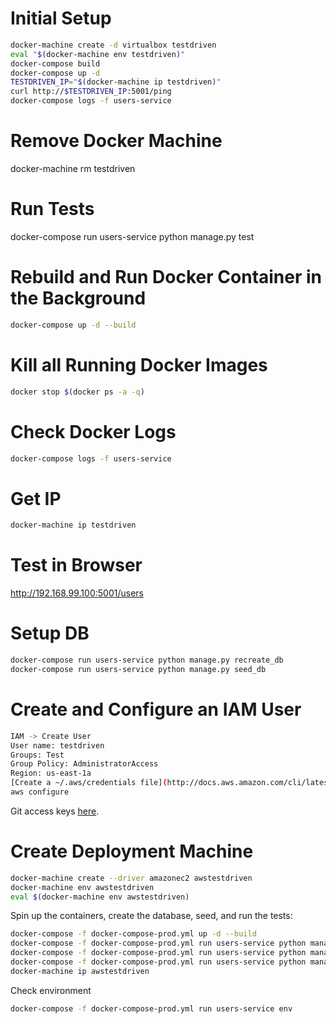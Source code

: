 # Initial Setup

```bash
docker-machine create -d virtualbox testdriven
eval "$(docker-machine env testdriven)"
docker-compose build
docker-compose up -d
TESTDRIVEN_IP="$(docker-machine ip testdriven)"
curl http://$TESTDRIVEN_IP:5001/ping
docker-compose logs -f users-service
```

# Remove Docker Machine

docker-machine rm testdriven

# Run Tests

docker-compose run users-service python manage.py test

# Rebuild and Run Docker Container in the Background

```bash
docker-compose up -d --build
```

# Kill all Running Docker Images

```bash
docker stop $(docker ps -a -q)
```

# Check Docker Logs

```bash
docker-compose logs -f users-service
```

# Get IP

```bash
docker-machine ip testdriven
```

# Test in Browser

http://192.168.99.100:5001/users

# Setup DB

```bash
docker-compose run users-service python manage.py recreate_db
docker-compose run users-service python manage.py seed_db
```

# Create and Configure an IAM User
```bash
IAM -> Create User
User name: testdriven
Groups: Test
Group Policy: AdministratorAccess
Region: us-east-1a
[Create a ~/.aws/credentials file](http://docs.aws.amazon.com/cli/latest/userguide/cli-config-files.html)
aws configure
```

Git access keys [here](http://docs.aws.amazon.com/cli/latest/userguide/cli-chap-getting-started.html).

# Create Deployment Machine

```bash
docker-machine create --driver amazonec2 awstestdriven
docker-machine env awstestdriven
eval $(docker-machine env awstestdriven)
```

Spin up the containers, create the database, seed, and run the tests:

```bash
docker-compose -f docker-compose-prod.yml up -d --build
docker-compose -f docker-compose-prod.yml run users-service python manage.py recreate_db
docker-compose -f docker-compose-prod.yml run users-service python manage.py seed_db
docker-compose -f docker-compose-prod.yml run users-service python manage.py test
docker-machine ip awstestdriven
```

Check environment

```bash
docker-compose -f docker-compose-prod.yml run users-service env
```
